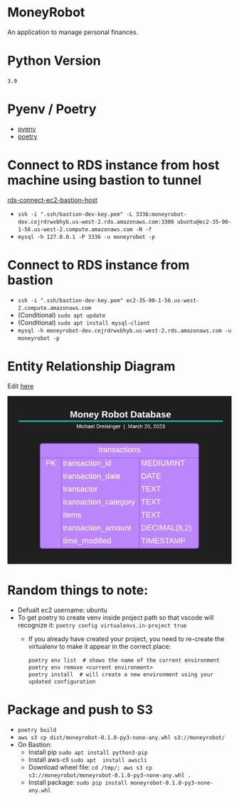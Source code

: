 # MoneyRobot
An application to manage personal finances.

# Python Version
`3.9`

# Pyenv / Poetry
- [pyenv](https://realpython.com/intro-to-pyenv/)
- [poetry](https://python-poetry.org/docs/basic-usage/)

# Connect to RDS instance from host machine using bastion to tunnel
[rds-connect-ec2-bastion-host](https://aws.amazon.com/premiumsupport/knowledge-center/rds-connect-ec2-bastion-host/)
- `ssh -i ".ssh/bastion-dev-key.pem" -L 3336:moneyrobot-dev.cejrdrwxbhyb.us-west-2.rds.amazonaws.com:3306 ubuntu@ec2-35-90-1-56.us-west-2.compute.amazonaws.com -N -f`
- `mysql -h 127.0.0.1 -P 3336 -u moneyrobot -p`

# Connect to RDS instance from bastion
- `ssh -i ".ssh/bastion-dev-key.pem" ec2-35-90-1-56.us-west-2.compute.amazonaws.com`
- (Conditional) `sudo apt update`
- (Conditional) `sudo apt install mysql-client`
- `mysql -h moneyrobot-dev.cejrdrwxbhyb.us-west-2.rds.amazonaws.com -u moneyrobot -p`

# Entity Relationship Diagram
Edit [here](https://lucid.app/lucidchart/bfb9b9d4-dfc2-4de9-b9f7-2428763bdefa/edit?viewport_loc=-460%2C-59%2C2094%2C938%2CVGZGyrv0Gzg3&invitationId=inv_254e42df-804b-42dd-b150-4e20d3a46bee)

![Alt text](documentation/MoneyRobotERD.png?raw=true "Title")

# Random things to note:
- Defualt ec2 username: ubuntu
- To get poetry to create venv inside project path so that vscode will recognize it: `poetry config virtualenvs.in-project true`
  - If you already have created your project, you need to re-create the virtualenv to make it appear in the correct place:
        
        poetry env list  # shows the name of the current environment
        poetry env remove <current environment>
        poetry install  # will create a new environment using your updated configuration
        
# Package and push to S3
- `poetry build`
- `aws s3 cp dist/moneyrobot-0.1.0-py3-none-any.whl s3://moneyrobot/`
- On Bastion:
  - Install pip `sudo apt install python3-pip`
  - Install aws-cli `sudo apt  install awscli`
  - Download wheel file: `cd /tmp/; aws s3 cp s3://moneyrobot/moneyrobot-0.1.0-py3-none-any.whl .`
  - Install package: `sudo pip install moneyrobot-0.1.0-py3-none-any.whl`